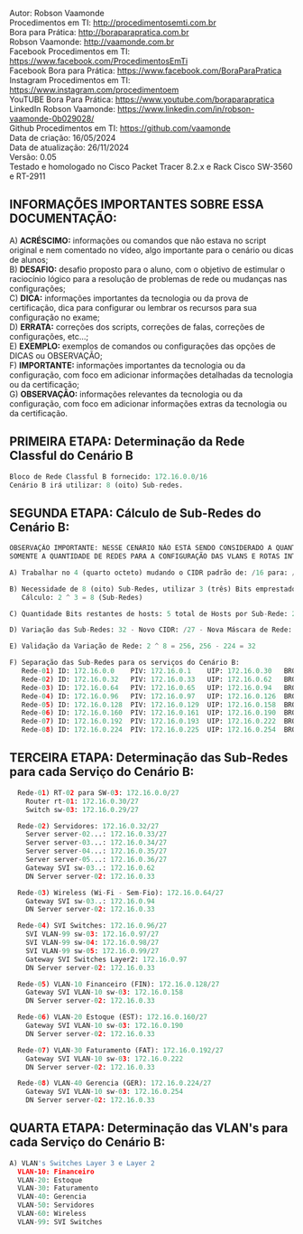 Autor: Robson Vaamonde<br>
Procedimentos em TI: http://procedimentosemti.com.br<br>
Bora para Prática: http://boraparapratica.com.br<br>
Robson Vaamonde: http://vaamonde.com.br<br>
Facebook Procedimentos em TI: https://www.facebook.com/ProcedimentosEmTi<br>
Facebook Bora para Prática: https://www.facebook.com/BoraParaPratica<br>
Instagram Procedimentos em TI: https://www.instagram.com/procedimentoem<br>
YouTUBE Bora Para Prática: https://www.youtube.com/boraparapratica<br>
LinkedIn Robson Vaamonde: https://www.linkedin.com/in/robson-vaamonde-0b029028/<br>
Github Procedimentos em TI: https://github.com/vaamonde<br>
Data de criação: 16/05/2024<br>
Data de atualização: 26/11/2024<br>
Versão: 0.05<br>
Testado e homologado no Cisco Packet Tracer 8.2.x e Rack Cisco SW-3560 e RT-2911

## INFORMAÇÕES IMPORTANTES SOBRE ESSA DOCUMENTAÇÃO:

A) **ACRÉSCIMO:** informações ou comandos que não estava no script original e nem comentado no vídeo, algo importante para o cenário ou dicas de alunos;<br>
B) **DESAFIO:** desafio proposto para o aluno, com o objetivo de estimular o raciocínio lógico para a resolução de problemas de rede ou mudanças nas configurações;<br>
C) **DICA:** informações importantes da tecnologia ou da prova de certificação, dica para configurar ou lembrar os recursos para sua configuração no exame;<br>
D) **ERRATA:** correções dos scripts, correções de falas, correções de configurações, etc...;<br>
E) **EXEMPLO:** exemplos de comandos ou configurações das opções de DICAS ou OBSERVAÇÃO;<br>
F) **IMPORTANTE:** informações importantes da tecnologia ou da configuração, com foco em adicionar informações detalhadas da tecnologia ou da certificação;<br>
G) **OBSERVAÇÃO:** informações relevantes da tecnologia ou da configuração, com foco em adicionar informações extras da tecnologia ou da certificação.

## PRIMEIRA ETAPA: Determinação da Rede Classful do Cenário B
```python
Bloco de Rede Classful B fornecido: 172.16.0.0/16
Cenário B irá utilizar: 8 (oito) Sub-redes.
```

## SEGUNDA ETAPA: Cálculo de Sub-Redes do Cenário B:
```python
OBSERVAÇÃO IMPORTANTE: NESSE CENÁRIO NÃO ESTÁ SENDO CONSIDERADO A QUANTIDADE DE HOSTS POR REDE,
SOMENTE A QUANTIDADE DE REDES PARA A CONFIGURAÇÃO DAS VLANS E ROTAS INTERNAS E EXTERNAS.

A) Trabalhar no 4 (quarto octeto) mudando o CIDR padrão de: /16 para: /24;

B) Necessidade de 8 (oito) Sub-Redes, utilizar 3 (três) Bits emprestado de hosts para esse cenário;
   Cálculo: 2 ^ 3 = 8 (Sub-Redes)

C) Quantidade Bits restantes de hosts: 5 total de Hosts por Sub-Rede: 2 ^ 5 = 32 - 2 = 30 (Hosts Válidos)

D) Variação das Sub-Redes: 32 - Novo CIDR: /27 - Nova Máscara de Rede: 255.255.255.224

E) Validação da Variação de Rede: 2 ^ 8 = 256, 256 - 224 = 32

F) Separação das Sub-Redes para os serviços do Cenário B:
   Rede-01) ID: 172.16.0.0    PIV: 172.16.0.1    UIP: 172.16.0.30   BROADCAST: 172.16.0.31
   Rede-02) ID: 172.16.0.32   PIV: 172.16.0.33   UIP: 172.16.0.62   BROADCAST: 172.16.0.63
   Rede-03) ID: 172.16.0.64   PIV: 172.16.0.65   UIP: 172.16.0.94   BROADCAST: 172.16.0.95
   Rede-04) ID: 172.16.0.96   PIV: 172.16.0.97   UIP: 172.16.0.126  BROADCAST: 172.16.0.127
   Rede-05) ID: 172.16.0.128  PIV: 172.16.0.129  UIP: 172.16.0.158  BROADCAST: 172.16.0.159
   Rede-06) ID: 172.16.0.160  PIV: 172.16.0.161  UIP: 172.16.0.190  BROADCAST: 172.16.0.191
   Rede-07) ID: 172.16.0.192  PIV: 172.16.0.193  UIP: 172.16.0.222  BROADCAST: 172.16.0.223
   Rede-08) ID: 172.16.0.224  PIV: 172.16.0.225  UIP: 172.16.0.254  BROADCAST: 172.16.0.255
```

## TERCEIRA ETAPA: Determinação das Sub-Redes para cada Serviço do Cenário B:
```python
  Rede-01) RT-02 para SW-03: 172.16.0.0/27
    Router rt-01: 172.16.0.30/27
    Switch sw-03: 172.16.0.29/27

  Rede-02) Servidores: 172.16.0.32/27
    Server server-02...: 172.16.0.33/27
    Server server-03...: 172.16.0.34/27
    Server server-04...: 172.16.0.35/27
    Server server-05...: 172.16.0.36/27
    Gateway SVI sw-03..: 172.16.0.62
    DN Server server-02: 172.16.0.33

  Rede-03) Wireless (Wi-Fi - Sem-Fio): 172.16.0.64/27
    Gateway SVI sw-03..: 172.16.0.94
    DN Server server-02: 172.16.0.33

  Rede-04) SVI Switches: 172.16.0.96/27
    SVI VLAN-99 sw-03: 172.16.0.97/27
    SVI VLAN-99 sw-04: 172.16.0.98/27
    SVI VLAN-99 sw-05: 172.16.0.99/27
    Gateway SVI Switches Layer2: 172.16.0.97
    DN Server server-02: 172.16.0.33

  Rede-05) VLAN-10 Financeiro (FIN): 172.16.0.128/27
    Gateway SVI VLAN-10 sw-03: 172.16.0.158
    DN Server server-02: 172.16.0.33

  Rede-06) VLAN-20 Estoque (EST): 172.16.0.160/27
    Gateway SVI VLAN-10 sw-03: 172.16.0.190
    DN Server server-02: 172.16.0.33

  Rede-07) VLAN-30 Faturamento (FAT): 172.16.0.192/27
    Gateway SVI VLAN-10 sw-03: 172.16.0.222
    DN Server server-02: 172.16.0.33

  Rede-08) VLAN-40 Gerencia (GER): 172.16.0.224/27
    Gateway SVI VLAN-10 sw-03: 172.16.0.254
    DN Server server-02: 172.16.0.33
```

## QUARTA ETAPA: Determinação das VLAN's para cada Serviço do Cenário B:
```python
A) VLAN's Switches Layer 3 e Layer 2
  VLAN-10: Financeiro
  VLAN-20: Estoque
  VLAN-30: Faturamento
  VLAN-40: Gerencia
  VLAN-50: Servidores
  VLAN-60: Wireless
  VLAN-99: SVI Switches
```